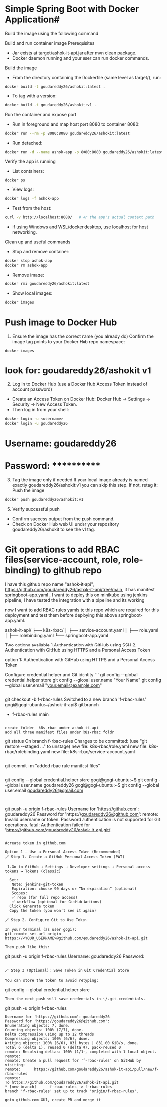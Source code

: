   
# Simple Spring Boot with Docker Application#


Build the image using the following command

Build and run container image
Prerequisites
- Jar exists at target/ashok-it-api.jar after mvn clean package.
- Docker daemon running and your user can run docker commands.

Build the image
- From the directory containing the Dockerfile (same level as target/), run:
 ```bash
docker build -t goudareddy26/ashokit:latest .
```


- To tag with a version:
 ```bash
docker build -t goudareddy26/ashokit:v1 .
```

Run the container and expose port
- Run in foreground and map host port 8080 to container 8080:
 ```bash
docker run --rm -p 8080:8080 goudareddy26/ashokit:latest
```

- Run detached:
 ```bash
docker run -d --name ashok-app -p 8080:8080 goudareddy26/ashokit:latest
```

Verify the app is running

- List containers:
 ```bash
docker ps
```
- View logs:
 ```bash
docker logs -f ashok-app
```

- Test from the host:
 ```bash
curl -v http://localhost:8080/   # or the app's actual context path
```

- If using Windows and WSL/docker desktop, use localhost for host networking.

Clean up and useful commands
- Stop and remove container:
 ```bash
docker stop ashok-app
docker rm ashok-app
```

- Remove image:
 ```bash
docker rmi goudareddy26/ashokit:latest
```

- Show local images:
```bash
docker images
```

# Push image to Docker Hub
1. Ensure the image has the correct name (you already do)
Confirm the image tag points to your Docker Hub repo namespace:
```bash
docker images
```
# look for: goudareddy26/ashokit   v1


2. Log in to Docker Hub (use a Docker Hub Access Token instead of account password)
- Create an Access Token on Docker Hub: Docker Hub → Settings → Security → New Access Token.
- Then log in from your shell:
```bash
docker login -u <username>
docker login -u goudareddy26
```
# Username: goudareddy26
# Password: **********


3. Tag the image only if needed
If your local image already is named exactly goudareddy26/ashokit:v1 you can skip this step. If not, retag it:
Push the image
```bash
docker push goudareddy26/ashokit:v1
```

5. Verify successful push
- Confirm success output from the push command.
- Check on Docker Hub web UI under your repository goudareddy26/ashokit to see the v1 tag.

# Git operations to add RBAC files(service-account, role, role-binding) to github repo


I have this github repo name "ashok-it-api",
https://github.com/goudareddy26/ashok-it-api/tree/main, it has manifest 
springboot-app.yaml , I want to deploy this on minikube using jenkins pipeline, I have tested the integration with a pipeline and its working

now I want to add RBAC rules yamls to this repo which are required for this deployment and test them before deploying this above springboot-app.yaml.

ashok-it-api/
├── k8s-rbac/
│   ├── service-account.yaml
│   ├── role.yaml
│   ├── rolebinding.yaml
└── springboot-app.yaml


Two options available
1.Authentication with GitHub using SSH
2. Authentication with GitHub using HTTPS and a Personal Access Token

option 1: Authentication with GitHub using HTTPS and a Personal Access Token

Configure credential helper and Git identity
	  ```
   git config --global credential.helper store
   git config --global user.name "Your Name"
   git config --global user.email "your.email@example.com"
   ```
 ```   
git checkout -b f-rbac-rules
Switched to a new branch 'f-rbac-rules'
gogi@gogi-ubuntu:~/ashok-it-api$ git branch 
* f-rbac-rules
  main
 ```

create folder  k8s-rbac under ashok-it-api 
add all three manifest files under k8s-rbac foldr
 ```
git status
On branch f-rbac-rules
Changes to be committed:
  (use "git restore --staged <file>..." to unstage)
	new file:   k8s-rbac/role.yaml
	new file:   k8s-rbac/rolebinding.yaml
	new file:   k8s-rbac/service-account.yaml
 ```
  ```
git commit -m "added rbac rule manifest files"
 ```

 ```
git config --global credential.helper store
gogi@gogi-ubuntu:~$ git config --global user.name goudareddy26
gogi@gogi-ubuntu:~$ git config --global user.email goudareddy26@gmail.com
 ```


 ```
git push -u origin f-rbac-rules 
Username for 'https://github.com': goudareddy26
Password for 'https://goudareddy26@github.com': 
remote: Invalid username or token. Password authentication is not supported for Git operations.
fatal: Authentication failed for 'https://github.com/goudareddy26/ashok-it-api.git/'
 ```
 
#create token in github.com
 
Option 1 — Use a Personal Access Token (Recommended)
🪄 Step 1. Create a GitHub Personal Access Token (PAT)

  1.Go to GitHub → Settings → Developer settings → Personal access tokens → Tokens (classic)
   
   Set:
    Note: jenkins-git-token
    Expiration: choose 90 days or “No expiration” (optional)
    Scopes:
	✅ repo (for full repo access)
    ✅ workflow (optional for GitHub Actions)
   Click Generate token
   Copy the token (you won’t see it again) 
   
🪄 Step 2. Configure Git to Use Token

In your terminal (as user gogi):
git remote set-url origin https://<YOUR_USERNAME>@github.com/goudareddy26/ashok-it-api.git

Then push like this:
 ```
git push -u origin f-rbac-rules
Username: goudareddy26
Password: <paste your Personal Access Token here>
 ```
 
🪄 Step 3 (Optional): Save Token in Git Credential Store

You can store the token to avoid retyping:
 ```
 git config --global credential.helper store
 ```
Then the next push will save credentials in ~/.git-credentials.
 ```
git push -u origin f-rbac-rules
 ```
Username for 'https://github.com': goudareddy26
Password for 'https://goudareddy26@github.com': 
Enumerating objects: 7, done.
Counting objects: 100% (7/7), done.
Delta compression using up to 12 threads
Compressing objects: 100% (6/6), done.
Writing objects: 100% (6/6), 831 bytes | 831.00 KiB/s, done.
Total 6 (delta 1), reused 0 (delta 0), pack-reused 0
remote: Resolving deltas: 100% (1/1), completed with 1 local object.
remote: 
remote: Create a pull request for 'f-rbac-rules' on GitHub by visiting:
remote:      https://github.com/goudareddy26/ashok-it-api/pull/new/f-rbac-rules
remote: 
To https://github.com/goudareddy26/ashok-it-api.git
 * [new branch]      f-rbac-rules -> f-rbac-rules
branch 'f-rbac-rules' set up to track 'origin/f-rbac-rules'.

goto github.com GUI, create PR and merge it 
